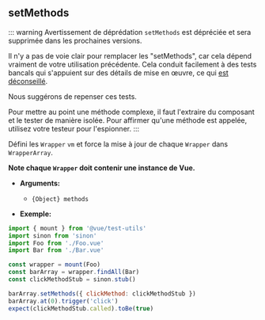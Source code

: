 ## setMethods

::: warning Avertissement de déprédation
`setMethods` est dépréciée et sera supprimée dans les prochaines versions.

Il n'y a pas de voie clair pour remplacer les "setMethods", car cela dépend vraiment de votre utilisation précédente. Cela conduit facilement à des tests bancals qui s'appuient sur des détails de mise en œuvre, ce qui [est déconseillé](https://github.com/vuejs/rfcs/blob/668866fa71d70322f6a7689e88554ab27d349f9c/active-rfcs/0000-vtu-api.md#setmethods).

Nous suggérons de repenser ces tests. 

Pour mettre au point une méthode complexe, il faut l'extraire du composant et le tester de manière isolée. Pour affirmer qu'une méthode est appelée, utilisez votre testeur pour l'espionner.
:::

Défini les `Wrapper` `vm` et force la mise à jour de chaque `Wrapper` dans `WrapperArray`. 

**Note chaque `Wrapper` doit contenir une instance de Vue.**

- **Arguments:**

  - `{Object} methods`

- **Exemple:**

```js
import { mount } from '@vue/test-utils'
import sinon from 'sinon'
import Foo from './Foo.vue'
import Bar from './Bar.vue'

const wrapper = mount(Foo)
const barArray = wrapper.findAll(Bar)
const clickMethodStub = sinon.stub()

barArray.setMethods({ clickMethod: clickMethodStub })
barArray.at(0).trigger('click')
expect(clickMethodStub.called).toBe(true)
```
